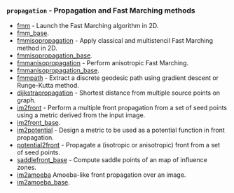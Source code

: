 ### `propagation` - Propagation and Fast Marching methods

* [fmm](fmm.html)            - Launch the Fast Marching algorithm in 2D.
* [fmm_base](fmm_base.html).
* [fmmisopropagation](fmmisopropagation.html) - Apply classical and multistencil Fast Marching method in 2D.
* [fmmisopropagation_base](fmmisopropagation_base.html).
* [fmmanisopropagation](fmmanisopropagation.html) - Perform anisotropic Fast Marching.
* [fmmanisopropagation_base](fmmanisopropagation_base.html).
* [fmmpath](fmmpath.html)   - Extract a discrete geodesic path using gradient descent or Runge-Kutta method.
* [dijkstrapropagation](dijkstrapropagation.html) - Shortest distance from multiple source points on graph.
* [im2front](im2front.html)       - Perform a multiple front propagation from a set of seed points using a metric derived from the input image.
* [im2front_base](im2front_base.html).
* [im2potential](im2potential.html) - Design a metric to be used as a potential function in front propagation.
* [potential2front](potential2front.html) - Propagate a (isotropic or anisotropic) front from a set of seed points.
* [saddlefront_base](saddlefront_base.html) - Compute saddle points of an map of influence zones.
* [im2amoeba](im2amoeba.html) Amoeba-like front propagation over an image.
* [im2amoeba_base](im2amoeba_base.html).
